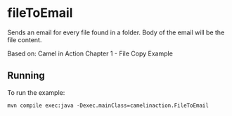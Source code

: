 fileToEmail
======================================================

Sends an email for every file found in a folder. Body of the email will be the file content. 

Based on: Camel in Action Chapter 1 - File Copy Example


Running
-----------

To run the example:

    mvn compile exec:java -Dexec.mainClass=camelinaction.FileToEmail
    

